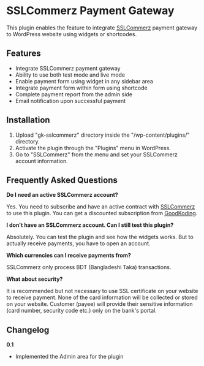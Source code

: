 # SSLCommerz Payment Gateway
This plugin enables the feature to integrate [SSLCommerz](https://sslcommerz.com) payment gateway to WordPress website using widgets or shortcodes.

## Features

* Integrate SSLCommerz payment gateway
* Ability to use both test mode and live mode
* Enable payment form using widget in any sidebar area
* Integrate payment form within form using shortcode
* Complete payment report from the admin side
* Email notification upon successful payment

## Installation
1. Upload "gk-sslcommerz" directory inside the "/wp-content/plugins/" directory.
2. Activate the plugin through the "Plugins" menu in WordPress.
3. Go to "SSLCommerz" from the menu and set your SSLCommerz account information.

## Frequently Asked Questions
**Do I need an active SSLCommerz account?**

Yes. You need to subscribe and have an active contract with [SSLCommerz](https://sslcommerz.com) to use this plugin. You can get a discounted subscription from [GoodKoding](https://goodkoding.com/).

**I don't have an SSLCommerz account. Can I still test this plugin?**

Absolutely. You can test the plugin and see how the widgets works. But to actually receive payments, you have to open an account.

**Which currencies can I receive payments from?**

SSLCommerz only process BDT (Bangladeshi Taka) transactions.

**What about security?**

It is recommended but not necessary to use SSL certificate on your website to receive payment. None of the card information will be collected or stored on your website. Customer (payee) will provide their sensitive information (card number, security code etc.) only on the bank's portal.

## Changelog
**0.1**

* Implemented the Admin area for the plugin